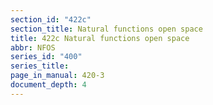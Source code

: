 ```yaml
---
section_id: "422c"
section_title: Natural functions open space
title: 422c Natural functions open space
abbr: NFOS
series_id: "400"
series_title: 
page_in_manual: 420-3
document_depth: 4
---
```


